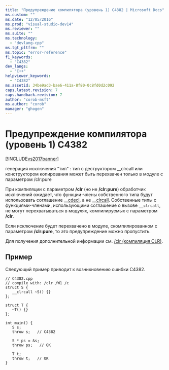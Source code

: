 ```yaml
---
title: "Предупреждение компилятора (уровень 1) C4382 | Microsoft Docs"
ms.custom: ""
ms.date: "12/05/2016"
ms.prod: "visual-studio-dev14"
ms.reviewer: ""
ms.suite: ""
ms.technology: 
  - "devlang-cpp"
ms.tgt_pltfrm: ""
ms.topic: "error-reference"
f1_keywords: 
  - "C4382"
dev_langs: 
  - "C++"
helpviewer_keywords: 
  - "C4382"
ms.assetid: 34be9ad3-bae6-411a-8f80-0c8fd0d2c092
caps.latest.revision: 7
caps.handback.revision: 7
author: "corob-msft"
ms.author: "corob"
manager: "ghogen"
---
```

# Предупреждение компилятора (уровень 1) C4382
[!INCLUDE[vs2017banner](../../assembler/inline/includes/vs2017banner.md)]

генерация исключения "тип" : тип с деструктором \_\_clrcall или конструктором копирования может быть перехвачен только в модуле с параметром \/clr:pure  
  
 При компиляции с параметром **\/clr** \(но не **\/clr:pure**\) обработчик исключений ожидает, что функции\-члены собственного типа будут использовать соглашение [\_\_cdecl](../Topic/__cdecl.md), а не [\_\_clrcall](../../cpp/clrcall.md).  Собственные типы с функциями\-членами, использующими соглашение о вызове `__clrcall`, не могут перехватываться в модулях, компилируемых с параметром **\/clr**.  
  
 Если исключение будет перехвачено в модуле, скомпилированном с параметром **\/clr:pure**, то это предупреждение можно пропустить.  
  
 Для получения дополнительной информации см. [\/clr \(компиляция CLR\)](../../build/reference/clr-common-language-runtime-compilation.md).  
  
## Пример  
 Следующий пример приводит к возникновению ошибки C4382.  
  
```  
// C4382.cpp  
// compile with: /clr /W1 /c  
struct S {  
   __clrcall ~S() {}  
};  
  
struct T {  
   ~T() {}  
};  
  
int main() {  
   S s;  
   throw s;   // C4382  
  
   S * ps = &s;  
   throw ps;   // OK  
  
   T t;  
   throw t;   // OK  
}  
```